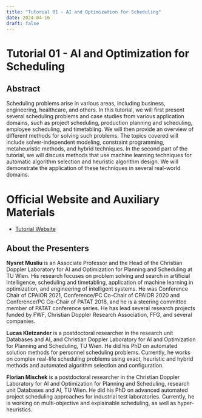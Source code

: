 ```yaml
---
title: "Tutorial 01 - AI and Optimization for Scheduling"
date: 2024-04-16
draft: false
---
```

# Tutorial 01 - AI and Optimization for Scheduling

## Abstract

Scheduling problems arise in various areas, including business, engineering, healthcare, and others. In this tutorial, 
we will first present several scheduling problems and case studies from various application domains, such as project 
scheduling, production planning and scheduling, employee scheduling, and timetabling. We will then provide an overview 
of different methods for solving such problems. The topics covered will include solver-independent modeling, constraint 
programming, metaheuristic methods, and hybrid techniques. In the second part of the tutorial, we will discuss methods 
that use machine learning techniques for automatic algorithm selection and heuristic algorithm design. We will 
demonstrate the application of these techniques in several real-world domains.

# Official Website and Auxiliary Materials

- [Tutorial Website](xxxx)

## About the Presenters

**Nysret Musliu** is an Associate Professor and the Head of the Christian Doppler Laboratory for AI and Optimization 
for Planning and Scheduling at TU Wien. His research focuses on problem solving and search in artificial intelligence, 
scheduling and timetabling, application of machine learning in optimization, and engineering of intelligent systems. 
He was Conference Chair of CPAIOR 2021, Conference/PC Co-Chair of CPAIOR 2020 and Conference/PC Co-Chair of PATAT 2018, 
and he is a steering committee member of PATAT conference series. He has lead several research projects funded by FWF, 
Christian Doppler Research Association, FFG, and several companies.

**Lucas Kletzander** is a postdoctoral researcher in the research unit Databases and AI, and Christian Doppler Laboratory 
for AI and Optimization for Planning and Scheduling, TU Wien. He did his PhD on automated solution methods for personnel 
scheduling problems. Currently, he works on complex real-life scheduling problems using exact, heuristic and hybrid 
methods and automated algorithm selection and configuration.

**Florian Mischek** is a postdoctoral researcher in the Christian Doppler Laboratory for AI and Optimization for Planning 
and Scheduling, research unit Databases and AI, TU Wien. He did his PhD on advanced automated project scheduling 
approaches for industrial test laboratories. Currently, he is working on multi-objective and explainable scheduling, as 
well as hyper-heuristics.